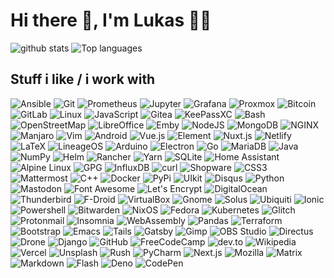 # Hi there 👋, I'm Lukas 👨‍💻

![github stats](https://github-readme-stats.vercel.app/api?username=1H0&count_private=true&show_icons=true)
![Top languages](https://github-readme-stats.vercel.app/api/top-langs/?username=1H0&langs_count=5)

<!--
**1H0/1H0** is a ✨ _special_ ✨ repository because its `README.md` (this file) appears on your GitHub profile.

Here are some ideas to get you started:

- 🔭 I’m currently working on ...
- 🌱 I’m currently learning ...
- 👯 I’m looking to collaborate on ...
- 🤔 I’m looking for help with ...
- 💬 Ask me about ...
- 📫 How to reach me: ...
- 😄 Pronouns: ...
- ⚡ Fun fact: ...
-->

## Stuff i like / i work with

<p>
  <img alt="Ansible" src="https://img.shields.io/badge/Ansible-EE0000?logo=ansible&logoColor=white&style=for-the-badge" />
  <img alt="Git" src="https://img.shields.io/badge/Git-F05032?logo=git&logoColor=white&style=for-the-badge" />
  <img alt="Prometheus" src="https://img.shields.io/badge/Prometheus-E6522C?logo=prometheus&logoColor=white&style=for-the-badge" />
  <img alt="Jupyter" src="https://img.shields.io/badge/Jupyter-F37626?logo=jupyter&logoColor=white&style=for-the-badge" />
  <img alt="Grafana" src="https://img.shields.io/badge/Grafana-F46800?logo=grafana&logoColor=white&style=for-the-badge" />
  <img alt="Proxmox" src="https://img.shields.io/badge/Proxmox-E57000?logo=proxmox&logoColor=white&style=for-the-badge" />
  <img alt="Bitcoin" src="https://img.shields.io/badge/Bitcoin-F7931A?logo=bitcoin&logoColor=white&style=for-the-badge" />
  <img alt="GitLab" src="https://img.shields.io/badge/GitLab-FCA121?logo=gitlab&logoColor=white&style=for-the-badge" />
  <img alt="Linux" src="https://img.shields.io/badge/Linux-FCC624?logo=linux&logoColor=white&style=for-the-badge" />
  <img alt="JavaScript" src="https://img.shields.io/badge/JavaScript-F7DF1E?logo=javascript&logoColor=white&style=for-the-badge" />
  <img alt="Gitea" src="https://img.shields.io/badge/Gitea-609926?logo=gitea&logoColor=white&style=for-the-badge" />
  <img alt="KeePassXC" src="https://img.shields.io/badge/KeePassXC-6CAC4D?logo=keepassxc&logoColor=white&style=for-the-badge" />
  <img alt="Bash" src="https://img.shields.io/badge/Bash-4EAA25?logo=gnubash&logoColor=white&style=for-the-badge" />
  <img alt="OpenStreetMap" src="https://img.shields.io/badge/OpenStreetMap-7EBC6F?logo=openstreetmap&logoColor=white&style=for-the-badge" />
  <img alt="LibreOffice" src="https://img.shields.io/badge/LibreOffice-18A303?logo=libreoffice&logoColor=white&style=for-the-badge" />
  <img alt="Emby" src="https://img.shields.io/badge/Emby-52B54B?logo=emby&logoColor=white&style=for-the-badge" />
  <img alt="NodeJS" src="https://img.shields.io/badge/NodeJS-339933?logo=node-dot-js&logoColor=white&style=for-the-badge" />
  <img alt="MongoDB" src="https://img.shields.io/badge/MongoDB-47A248?logo=mongodb&logoColor=white&style=for-the-badge" />
  <img alt="NGINX" src="https://img.shields.io/badge/NGINX-269539?logo=nginx&logoColor=white&style=for-the-badge" />
  <img alt="Manjaro" src="https://img.shields.io/badge/Manjaro-35BF5C?logo=manjaro&logoColor=white&style=for-the-badge" />
  <img alt="Vim" src="https://img.shields.io/badge/Vim-019733?logo=vim&logoColor=white&style=for-the-badge" />
  <img alt="Android" src="https://img.shields.io/badge/Android-3DDC84?logo=android&logoColor=white&style=for-the-badge" />
  <img alt="Vue.js" src="https://img.shields.io/badge/Vue.js-4FC08D?logo=vue-dot-js&logoColor=white&style=for-the-badge" />
  <img alt="Element" src="https://img.shields.io/badge/Element-0DBD8B?logo=element&logoColor=white&style=for-the-badge" />
  <img alt="Nuxt.js" src="https://img.shields.io/badge/Nuxt.js-00C58E?logo=nuxt-dot-js&logoColor=white&style=for-the-badge" />
  <img alt="Netlify" src="https://img.shields.io/badge/Netlify-00C7B7?logo=netlify&logoColor=white&style=for-the-badge" />
  <img alt="LaTeX" src="https://img.shields.io/badge/LaTeX-008080?logo=latex&logoColor=white&style=for-the-badge" />
  <img alt="LineageOS" src="https://img.shields.io/badge/LineageOS-167C80?logo=lineageos&logoColor=white&style=for-the-badge" />
  <img alt="Arduino" src="https://img.shields.io/badge/Arduino-00979D?logo=arduino&logoColor=white&style=for-the-badge" />
  <img alt="Electron" src="https://img.shields.io/badge/Electron-47848F?logo=electron&logoColor=white&style=for-the-badge" />
  <img alt="Go" src="https://img.shields.io/badge/Go-00ADD8?logo=go&logoColor=white&style=for-the-badge" />
  <img alt="MariaDB" src="https://img.shields.io/badge/MariaDB-003545?logo=mariadb&logoColor=white&style=for-the-badge" />
  <img alt="Java" src="https://img.shields.io/badge/Java-007396?logo=java&logoColor=white&style=for-the-badge" />
  <img alt="NumPy" src="https://img.shields.io/badge/NumPy-013243?logo=numpy&logoColor=white&style=for-the-badge" />
  <img alt="Helm" src="https://img.shields.io/badge/Helm-277A9F?logo=helm&logoColor=white&style=for-the-badge" />
  <img alt="Rancher" src="https://img.shields.io/badge/Rancher-0075A8?logo=rancher&logoColor=white&style=for-the-badge" />
  <img alt="Yarn" src="https://img.shields.io/badge/Yarn-2C8EBB?logo=yarn&logoColor=white&style=for-the-badge" />
  <img alt="SQLite" src="https://img.shields.io/badge/SQLite-003B57?logo=sqlite&logoColor=white&style=for-the-badge" />
  <img alt="Home Assistant" src="https://img.shields.io/badge/Home Assistant-41BDF5?logo=homeassistant&logoColor=white&style=for-the-badge" />
  <img alt="Alpine Linux" src="https://img.shields.io/badge/Alpine Linux-0D597F?logo=alpinelinux&logoColor=white&style=for-the-badge" />
  <img alt="GPG" src="https://img.shields.io/badge/GPG-0093DD?logo=gnuprivacyguard&logoColor=white&style=for-the-badge" />
  <img alt="InfluxDB" src="https://img.shields.io/badge/InfluxDB-22ADF6?logo=influxdb&logoColor=white&style=for-the-badge" />
  <img alt="curl" src="https://img.shields.io/badge/curl-073551?logo=curl&logoColor=white&style=for-the-badge" />
  <img alt="Shopware" src="https://img.shields.io/badge/Shopware-189EFF?logo=whopware&logoColor=white&style=for-the-badge" />
  <img alt="CSS3" src="https://img.shields.io/badge/CSS3-1572B6?logo=css3&logoColor=white&style=for-the-badge" />
  <img alt="Mattermost" src="https://img.shields.io/badge/Mattermost-0072C6?logo=mattermost&logoColor=white&style=for-the-badge" />
  <img alt="C++" src="https://img.shields.io/badge/C++-00599C?logo=cplusplus&logoColor=white&style=for-the-badge" />
  <img alt="Docker" src="https://img.shields.io/badge/Docker-2496ED?logo=docker&logoColor=white&style=for-the-badge" />
  <img alt="PyPi" src="https://img.shields.io/badge/PyPi-3775A9?logo=pypi&logoColor=white&style=for-the-badge" />
  <img alt="UIkit" src="https://img.shields.io/badge/UIkit-2396F3?logo=uikit&logoColor=white&style=for-the-badge" />
  <img alt="Disqus" src="https://img.shields.io/badge/Disqus-2E9FFF?logo=disqus&logoColor=white&style=for-the-badge" />
  <img alt="Python" src="https://img.shields.io/badge/Python-3776AB?logo=python&logoColor=white&style=for-the-badge" />
  <img alt="Mastodon" src="https://img.shields.io/badge/Mastodon-3088D4?logo=mastodon&logoColor=white&style=for-the-badge" />
  <img alt="Font Awesome" src="https://img.shields.io/badge/FontAwesome-339AF0?logo=fontawesome&logoColor=white&style=for-the-badge" />
  <img alt="Let's Encrypt" src="https://img.shields.io/badge/Let's Encrypt-003A70?logo=letsencrypt&logoColor=white&style=for-the-badge" />
  <img alt="DigitalOcean" src="https://img.shields.io/badge/DigitalOcean-0080FF?logo=digitalocean&logoColor=white&style=for-the-badge" />
  <img alt="Thunderbird" src="https://img.shields.io/badge/Thunderbird-0A84FF?logo=thunderbird&logoColor=white&style=for-the-badge" />
  <img alt="F-Droid" src="https://img.shields.io/badge/FDroid-1976D2?logo=f-droid&logoColor=white&style=for-the-badge" />
  <img alt="VirtualBox" src="https://img.shields.io/badge/VirtualBox-183A61?logo=virtualbox&logoColor=white&style=for-the-badge" />
  <img alt="Gnome" src="https://img.shields.io/badge/Gnome-4A86CF?logo=gnome&logoColor=white&style=for-the-badge" />
  <img alt="Solus" src="https://img.shields.io/badge/Solus-5294E2?logo=solus&logoColor=white&style=for-the-badge" />
  <img alt="Ubiquiti" src="https://img.shields.io/badge/Ubiquiti-0559C9?logo=ubiquiti&logoColor=white&style=for-the-badge" />
  <img alt="Ionic" src="https://img.shields.io/badge/Ionic-3880FF?logo=ionic&logoColor=white&style=for-the-badge" />
  <img alt="Powershell" src="https://img.shields.io/badge/Powershell-5391FE?logo=powershell&logoColor=white&style=for-the-badge" />
  <img alt="Bitwarden" src="https://img.shields.io/badge/Bitwarden-175DDC?logo=bitwarden&logoColor=white&style=for-the-badge" />
  <img alt="NixOS" src="https://img.shields.io/badge/NixOS-5277C3?logo=nixos&logoColor=white&style=for-the-badge" />
  <img alt="Fedora" src="https://img.shields.io/badge/Fedora-294172?logo=fedora&logoColor=white&style=for-the-badge" />
  <img alt="Kubernetes" src="https://img.shields.io/badge/Kubernetes-326CE5?logo=kubernetes&logoColor=white&style=for-the-badge" />
  <img alt="Glitch" src="https://img.shields.io/badge/Glitch-3333FF?logo=glitch&logoColor=white&style=for-the-badge" />
  <img alt="Protonmail" src="https://img.shields.io/badge/Protonmail-8B89CC?logo=protonmail&logoColor=white&style=for-the-badge" />
  <img alt="Insomnia" src="https://img.shields.io/badge/Insomnia-5849BE?logo=insomnia&logoColor=white&style=for-the-badge" />
  <img alt="WebAssembly" src="https://img.shields.io/badge/WebAssembly-654FF0?logo=webassembly&logoColor=white&style=for-the-badge" />
  <img alt="Pandas" src="https://img.shields.io/badge/Pandas-150458?logo=pandas&logoColor=white&style=for-the-badge" />
  <img alt="Terraform" src="https://img.shields.io/badge/Terraform-623CE4?logo=terraform&logoColor=white&style=for-the-badge" />
  <img alt="Bootstrap" src="https://img.shields.io/badge/Bootstrap-563D7C?logo=bootstrap&logoColor=white&style=for-the-badge" />
  <img alt="Emacs" src="https://img.shields.io/badge/Emacs-7F5AB6?logo=gnuemacs&logoColor=white&style=for-the-badge" />
  <img alt="Tails" src="https://img.shields.io/badge/Tails-56347C?logo=tails&logoColor=white&style=for-the-badge" />
  <img alt="Gatsby" src="https://img.shields.io/badge/Gatsby-663399?logo=gatsby&logoColor=white&style=for-the-badge" />
  <img alt="Gimp" src="https://img.shields.io/badge/Gimp-5C5543?logo=gimp&logoColor=white&style=for-the-badge" />
  <img alt="OBS Studio" src="https://img.shields.io/badge/OBS Studio-302E31?logo=obsstudio&logoColor=white&style=for-the-badge" />
  <img alt="Directus" src="https://img.shields.io/badge/Directus-263238?logo=directus&logoColor=white&style=for-the-badge" />
  <img alt="Drone" src="https://img.shields.io/badge/Drone-212121?logo=drone&logoColor=white&style=for-the-badge" />
  <img alt="Django" src="https://img.shields.io/badge/Django-092E20?logo=django&logoColor=white&style=for-the-badge" />
  <img alt="GitHub" src="https://img.shields.io/badge/GitHub-181717?logo=github&logoColor=white&style=for-the-badge" />
  <img alt="FreeCodeCamp" src="https://img.shields.io/badge/FreeCodeCamp-0A0A23?logo=freecodecamp&logoColor=white&style=for-the-badge" />
  <img alt="dev.to" src="https://img.shields.io/badge/dev.to-0A0A0A?logo=dev-dot-to&logoColor=white&style=for-the-badge" />
  <img alt="Wikipedia" src="https://img.shields.io/badge/Wikipedia-000000?logo=wikipedia&logoColor=white&style=for-the-badge" />
  <img alt="Vercel" src="https://img.shields.io/badge/Vercel-000000?logo=vercel&logoColor=white&style=for-the-badge" />
  <img alt="Unsplash" src="https://img.shields.io/badge/Unsplash-000000?logo=unsplash&logoColor=white&style=for-the-badge" />
  <img alt="Rush" src="https://img.shields.io/badge/Rush-000000?logo=rust&logoColor=white&style=for-the-badge" />
  <img alt="PyCharm" src="https://img.shields.io/badge/PyCharm-000000?logo=pycharm&logoColor=white&style=for-the-badge" />
  <img alt="Next.js" src="https://img.shields.io/badge/Next.js-000000?logo=next-dot-js&logoColor=white&style=for-the-badge" />
  <img alt="Mozilla" src="https://img.shields.io/badge/Mozilla-000000?logo=mozilla&logoColor=white&style=for-the-badge" />
  <img alt="Matrix" src="https://img.shields.io/badge/Matrix-000000?logo=matrix&logoColor=white&style=for-the-badge" />
  <img alt="Markdown" src="https://img.shields.io/badge/Maskdown-000000?logo=markdown&logoColor=white&style=for-the-badge" />
  <img alt="Flash" src="https://img.shields.io/badge/Flask-000000?logo=flask&logoColor=white&style=for-the-badge" />
  <img alt="Deno" src="https://img.shields.io/badge/Deno-000000?logo=deno&logoColor=white&style=for-the-badge" />
  <img alt="CodePen" src="https://img.shields.io/badge/CodePen-000000?logo=codepen&logoColor=white&style=for-the-badge" />
</p>
